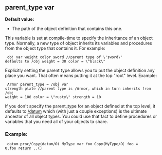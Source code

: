 ## parent_type var
**Default value:**
+   The path of the object definition that contains this one.


This variable is set at compile-time to specify the inheritance
of an object type. Normally, a new type of object inherits its variables
and procedures from the object type that contains it. For example:

```
 obj var weight color sword //parent type of \'sword\'
defaults to /obj weight = 30 color = \"black\" 
```



Explicitly setting the parent type allows you to put the object
definition any place you want. That often means putting it at the top
\"root\" level. Example: 
```
 Armor parent_type = /obj var
strength plate //parent type is /Armor, which in turn inherits from /obj
weight = 100 color = \"rusty\" strength = 10 
```
 

If you
don\'t specify the parent_type for an object defined at the top level,
it defaults to [/datum](/ref/datum.md)  which (with just a couple exceptions)
is the ultimate ancestor of all object types. You could use that fact to
define procedures or variables that you need all of your objects to
share.
### Example:

```
 datum proc/Copy(datum/O) MyType var foo Copy(MyType/O) foo =
O.foo return ..() 
```
